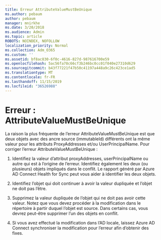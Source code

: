 ```yaml
---
title: Erreur AttributeValueMustBeUnique
ms.author: pebaum
author: pebaum
manager: mnirkhe
ms.date: 3/20/2018
ms.audience: Admin
ms.topic: article
ROBOTS: NOINDEX, NOFOLLOW
localization_priority: Normal
ms.collection: Adm_O365
ms.custom: ''
ms.assetid: bf8ac830-6f0c-4616-827d-987616700e59
ms.openlocfilehash: 5ac56fa78c66cf3b246bc0cc01f040e27310d629
ms.sourcegitcommit: b43f77221f47b50c41197a448a9c26c423ce1ad5
ms.translationtype: MT
ms.contentlocale: fr-FR
ms.lasthandoff: 11/15/2019
ms.locfileid: "36526988"
---
```

# <a name="error-attributevaluemustbeunique"></a>Erreur : AttributeValueMustBeUnique

La raison la plus fréquente de l’erreur AttributeValueMustBeUnique est que deux objets avec des ancre source (immutableId) différents ont la même valeur pour les attributs ProxyAddresses et/ou UserPrincipalName. Pour corriger l’erreur AttributeValueMustBeUnique :
  
1. Identifiez la valeur d’attribut proxyAddresses, userPrincipalName ou autre qui est à l’origine de l’erreur. Identifiez également les deux (ou plusieurs) objets impliqués dans le conflit. Le rapport généré par Azure AD Connect Health for Sync peut vous aider à identifier les deux objets.
    
2. Identifiez l’objet qui doit continuer à avoir la valeur dupliquée et l’objet ne doit pas l’être.
    
3. Supprimez la valeur dupliquée de l’objet qui ne doit pas avoir cette valeur. Notez que vous devez procéder à la modification dans le répertoire à partir duquel l’objet est source. Dans certains cas, vous devrez peut-être supprimer l’un des objets en conflit.
    
4. Si vous avez effectué la modification dans l’AD locale, laissez Azure AD Connect synchroniser la modification pour l’erreur afin d’obtenir des fixes.
    

